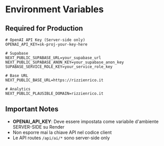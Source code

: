 # Environment Variables

## Required for Production

```env
# OpenAI API Key (Server-side only)
OPENAI_API_KEY=sk-proj-your-key-here

# Supabase
NEXT_PUBLIC_SUPABASE_URL=your_supabase_url
NEXT_PUBLIC_SUPABASE_ANON_KEY=your_supabase_anon_key
SUPABASE_SERVICE_ROLE_KEY=your_service_role_key

# Base URL
NEXT_PUBLIC_BASE_URL=https://rizzienrico.it

# Analytics
NEXT_PUBLIC_PLAUSIBLE_DOMAIN=rizzienrico.it
```

## Important Notes

- **OPENAI_API_KEY**: Deve essere impostata come variabile d'ambiente SERVER-SIDE su Render
- Non esporre mai la chiave API nel codice client
- Le API routes `/api/ai/*` sono server-side only

